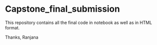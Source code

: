 # Capstone_final_submission

This repository contains all the final code in notebook as well as in HTML format.

Thanks,
Ranjana
